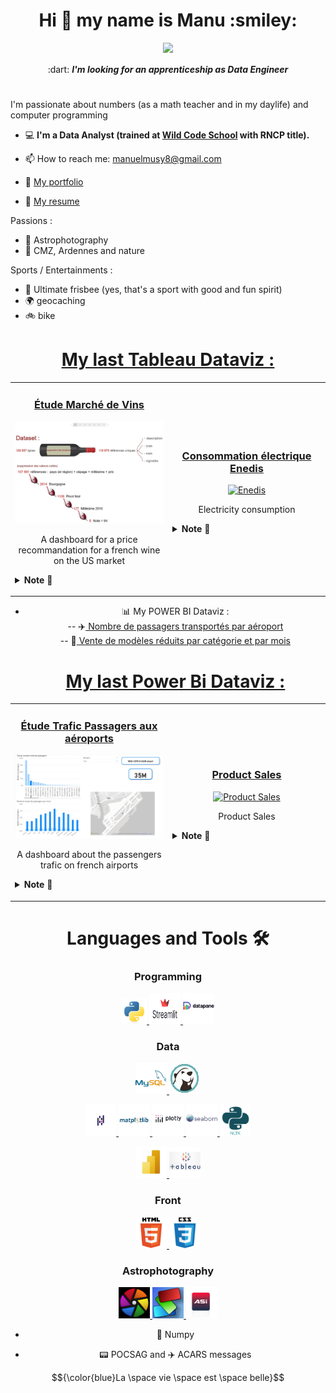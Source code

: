 <h1 align="center"> Hi 👋 my name is Manu :smiley: </h1>
<!-- Intro -->
<p style="margin: 15px;" align="center">
    <img src="https://readme-typing-svg.herokuapp.com?duration=2000&color=649A8D&center=true&vCenter=true&lines=data+analyst;python+programer">
</p>
<p style="margin: 15px;" align="center">:dart: <b><i>I'm looking for an apprenticeship as Data Engineer</i></b></p>
<h1>
</h1>
<p>
I'm passionate about numbers (as a math teacher and in my daylife) and computer programming  
</p>

 
- :computer: <b>I'm a Data Analyst (trained at <a href="https://wildcodeschool.com">Wild Code School</a> with RNCP title).</b>



- 📫 How to reach me: manuelmusy8@gmail.com

- :open_file_folder: <a href ="https://theperk08.github.io/">My portfolio</a>

- :page_facing_up: <a href = "https://theperk08.github.io/assets/resume/CV%20Manuel%20MUSY.pdf">My resume</a>

Passions :
 - :milky_way: Astrophotography
 - :sunrise_over_mountains: CMZ, Ardennes and nature

Sports / Entertainments :
- :minidisc: Ultimate frisbee (yes, that's a sport with good and fun spirit)
- :earth_africa: geocaching
- :bike: bike


<!-- Experience -->
<h1 align="center"><a href ="https://public.tableau.com/app/profile/manuel.musy">My last Tableau Dataviz :</a> </h1>
<div align="center">
  <table>
        <tr>
            <td width="50%">
                <h3 align="center">
                    <a href="https://public.tableau.com/app/profile/manuel.musy/viz/tudeMarchVins/Histoire1" target="_blank" rel="noreferrer"> Étude Marché de Vins</a>
                </h3>
                <p align="center">
                    <a href="https://public.tableau.com/app/profile/manuel.musy/viz/tudeMarchVins/Histoire1" target="_blank" rel="noreferrer"> <img src="images/Certif_Data1.jpg" alt="étude marché vins"/> </a>
                    <p align="center">
                        A dashboard for a price recommandation for a french wine on the US market
                    </p>
					<details>
						<summary>
						<b>Note 📝</b>
						</summary>
						RNCP title of Data Analyst
					</details>
            </p>
            </td>
            <td width="50%">
                <h3 align="center">
                    <a href="https://public.tableau.com/app/profile/manuel.musy/viz/ConsommationlectriqueEnedis/Tableaudebord1" target="_blank" rel="noreferrer">Consommation électrique Enedis</a>
                </h3>
                <p align="center">
                    <a href="https://public.tableau.com/app/profile/manuel.musy/viz/ConsommationlectriqueEnedis/Tableaudebord1" target="_blank" rel="noreferrer"> <img src="https://public.tableau.com/static/images/Co/ConsommationlectriqueEnedis/Tableaudebord1/4_3.png" alt="Enedis"/> </a>
                    <p align="center">
                        Electricity consumption
                    </p>
					<details>
						<summary>
						<b>Note 📝</b>
						</summary>
						Electricity consumption for households and small enterprises with Enedis
					</details>
                </p>
            </td>
        </tr>
  </table>
	

  
- 📊 My POWER BI Dataviz :  
  -- ✈️<a href = "https://github.com/theperk08/aeroports"> Nombre de passagers transportés par aéroport</a>  
  -- 🚕<a href = "https://github.com/theperk08/Product_sales"> Vente de modèles réduits par catégorie et par mois</a>  
  <h1 align="center"><a href ="https://public.tableau.com/app/profile/manuel.musy">My last Power Bi Dataviz :</a> </h1>
<div align="center">
  <table>
        <tr>
            <td width="50%">
                <h3 align="center">
                    <a href="https://github.com/theperk08/aeroports" target="_blank" rel="noreferrer"> Étude Trafic Passagers aux aéroports</a>
                </h3>
                <p align="center">
                    <a href="https://github.com/theperk08/aeroports" target="_blank" rel="noreferrer"> <img src="images/Aeroports3.jpg" alt="trafic passagers aeroports"/> </a>
                    <p align="center">
                        A dashboard about the passengers trafic on french airports
                    </p>
					<details>
						<summary>
						<b>Note 📝</b>
						</summary>
						dashboard with SQL and Power Bi
					</details>
            </p>
            </td>
            <td width="50%">
                <h3 align="center">
                    <a href="https://github.com/theperk08/Product_sales) target="_blank" rel="noreferrer">Product Sales</a>
                </h3>
                <p align="center">
                    <a href="https://github.com/theperk08/Product_sales" target="_blank" rel="noreferrer"> <img src="images/R	apport_sales.jpg" alt="Product Sales"/> </a>
                    <p align="center">
                        Product Sales
                    </p>
					<details>
						<summary>
						<b>Note 📝</b>
						</summary>
						Dashboard with SQL and Power Bi
					</details>
                </p>
            </td>
        </tr>
  </table>
	

<!-- Technos -->
<h1 align="center">Languages and Tools 🛠</h1>
<h3 align="center">Programming</h3>
<p align="center">
    <a href="https://www.python.org" target="_blank" rel="noreferrer"> <img src="https://raw.githubusercontent.com/devicons/devicon/master/icons/python/python-original.svg" alt="python" width="40" height="40"/> </a>	
<a href="https://streamlit.io/" target="_blank" rel="noreferrer"> <img src="/images/Streamlit-logo-500.png" alt="streamlit" width="50" height="50"/> </a>
<a href="https://docs.datapane.com/" target="_blank" rel="noreferrer"> <img src="/images/Datapane-logo_500x500.jpg" alt="datapane" width="50" height="50"/> </a>
</p>

<h3 align="center">Data</h3>
<p align="center">
    <a href="https://www.mysql.com/" target="_blank" rel="noreferrer"> <img src="https://raw.githubusercontent.com/devicons/devicon/master/icons/mysql/mysql-original-wordmark.svg" alt="mysql" width="50" height="50"/> </a>
    <a href="https://dbeaver.io/) target="_blank" rel="noreferrer"> <img src="/images/Dbeaver-logo-50x50.jpg" alt="dbeaver" width="50" height="50"/> </a>
	
	
</p>

<p align="center">
	<a href="https://pandas.pydata.org/" target="_blank" rel="noreferrer"> <img src="/images/pandas-logo-2-500x500.jpg" alt="pandas" width="50" height="50"/> </a>
	<a href="https://matplotlib.org/" target="_blank" rel="noreferrer"> <img src="/images/matplotlib-logo-1-500x500.jpg" alt="Matplotlib" width="50" height="50"/> </a>
	<a href="https://plotly.com/" target="_blank" rel="noreferrer"> <img src="/images/Plotly-logo_500x500.jpg" alt="Plotly" width="50" height="50"/> </a>
	<a href="https://seaborn.pydata.org/" target="_blank" rel="noreferrer"> <img src="/images/Seaborn-logo_500x500.jpg" alt="seaborn" width="50" height="50"/> </a>
	<a href="https://nltk.org/" target="_blank" rel="noreferrer"> <img src="/images/Nltk-logo-500.png" alt="Nltk" width="50" height="50"/> </a>
	</p>
<p align="center">
	<a href="https://powerbi.microsoft.com/" target="_blank" rel="noreferrer"> <img src="/images/Microsoft-Power-BI-Logo-500x500.jpg" alt="PowerBi" width="50" height="50"/> </a>
	<a href="https://www.tableau.com/" target="_blank" rel="noreferrer"> <img src="/images/Tableau-logo-500x500.jpg" alt="Tableau" width="50" height="50"/> </a>
</p>

<h3 align="center">Front</h3>
<p align="center">
    <a href="https://www.w3.org/html/" target="_blank"> <img src="https://raw.githubusercontent.com/devicons/devicon/master/icons/html5/html5-original-wordmark.svg" alt="html5" width="50" height="50"/> </a>
    <a href="https://www.w3schools.com/css/" target="_blank"> <img src="https://raw.githubusercontent.com/devicons/devicon/master/icons/css3/css3-original-wordmark.svg" alt="css3" width="50" height="50"/> </a>
</p>

<h3 align="center">Astrophotography</h3>
<p align="center">
    <a href="https://darktable.fr/" target="_blank"> <img src="/images/Darktable-logo-500x500.jpg" alt="darktable" width="50" height="50"/> </a>
    <a href="http://deepskystacker.free.fr/" target="_blank"> <img src="/images/DeepSkyStacker-logo-1.jpg" alt="DeepSkyStacker" width="50" height="50"/> </a>
    <a href="https://www.zwoastro.com/products/asistudio" target="_blank"> <img src="/images/ASIStudio-logo-500x500.jpg" alt="AsiStudio" width="50" height="50"/> </a>
</p>

- :snake:  Numpy


- :pager: POCSAG and :airplane: ACARS messages




$${\color{blue}La \space vie \space est \space belle}$$

<!--
**theperk08/theperk08** is a ✨ _special_ ✨ repository because its `README.md` (this file) appears on your GitHub profile.

Here are some ideas to get you started:

- 🔭 I’m currently working on ...
- 🌱 I’m currently learning ...
- 👯 I’m looking to collaborate on ...
- 🤔 I’m looking for help with ...
- 💬 Ask me about ...
- 📫 How to reach me: ...
- 😄 Pronouns: ...
- ⚡ Fun fact: ...
-->
